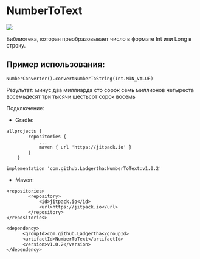 # NumberToText
[![](https://jitpack.io/v/Ladgertha/NumberToText.svg)](https://jitpack.io/#Ladgertha/NumberToText)

Библиотека, которая преобразовывает число в формате Int или Long в строку.

## Пример использования:
```
NumberConverter().convertNumberToString(Int.MIN_VALUE)
```
Результат:
минус два миллиарда сто сорок семь миллионов четыреста восемьдесят три тысячи шестьсот сорок восемь

Подключение:
- Gradle:
```
allprojects {
		repositories {
			...
			maven { url 'https://jitpack.io' }
		}
	}
```
```
implementation 'com.github.Ladgertha:NumberToText:v1.0.2'
```

- Maven:
```
<repositories>
		<repository>
		    <id>jitpack.io</id>
		    <url>https://jitpack.io</url>
		</repository>
</repositories>
```
```
<dependency>
	  <groupId>com.github.Ladgertha</groupId>
	  <artifactId>NumberToText</artifactId>
	  <version>v1.0.2</version>
</dependency>
  ```

